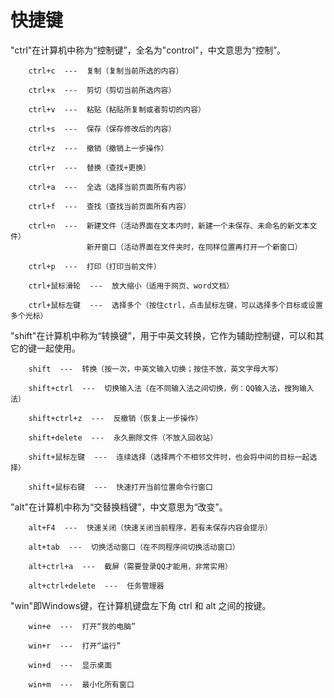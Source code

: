 # 快捷键
"ctrl"在计算机中称为“控制键”，全名为"control"，中文意思为“控制”。
```
    ctrl+c  ---  复制（复制当前所选的内容）
    
    ctrl+x  ---  剪切（剪切当前所选内容）
    
    ctrl+v  ---  粘贴（粘贴所复制或者剪切的内容）
    
    ctrl+s  ---  保存（保存修改后的内容）
    
    ctrl+z  ---  撤销（撤销上一步操作）
    
    ctrl+r  ---  替换（查找+更换）
    
    ctrl+a  ---  全选（选择当前页面所有内容）
    
    ctrl+f  ---  查找（查找当前页面所有内容）
    
    ctrl+n  ---  新建文件（活动界面在文本内时，新建一个未保存、未命名的新文本文件）
                 新开窗口（活动界面在文件夹时，在同样位置再打开一个新窗口）
    
    ctrl+p  ---  打印（打印当前文件）
    
    ctrl+鼠标滑轮  ---  放大缩小（适用于网页、word文档）
    
    ctrl+鼠标左键  ---  选择多个（按住ctrl，点击鼠标左键，可以选择多个目标或设置多个光标）
```
"shift"在计算机中称为“转换键”，用于中英文转换，它作为辅助控制键，可以和其它的键一起使用。
```
    shift  ---  转换（按一次，中英文输入切换；按住不放，英文字母大写）    
    
    shift+ctrl  ---  切换输入法（在不同输入法之间切换，例：QQ输入法，搜狗输入法）
    
    shift+ctrl+z  ---  反撤销（恢复上一步操作）
    
    shift+delete  ---  永久删除文件（不放入回收站）
    
    shift+鼠标左键  ---  连续选择（选择两个不相邻文件时，也会将中间的目标一起选择）
    
    shift+鼠标右键  ---  快速打开当前位置命令行窗口
```
"alt"在计算机中称为“交替换档键”，中文意思为“改变”。
```
    alt+F4  ---  快速关闭（快速关闭当前程序，若有未保存内容会提示）
    
    alt+tab  ---  切换活动窗口（在不同程序间切换活动窗口）
    
    alt+ctrl+a  ---  截屏（需要登录QQ才能用，非常实用）
  
    alt+ctrl+delete  ---  任务管理器
```
"win"即Windows键，在计算机键盘左下角 ctrl 和 alt 之间的按键。
```
    win+e  ---  打开“我的电脑”
    
    win+r  ---  打开“运行”
    
    win+d  ---  显示桌面
    
    win+m  ---  最小化所有窗口
```
